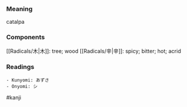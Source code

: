 ### Meaning

catalpa

### Components

[[Radicals/木|木]]: tree; wood [[Radicals/辛|辛]]: spicy; bitter; hot; acrid

### Readings

```
- Kunyomi: あずさ
- Onyomi: シ
```

#kanji
